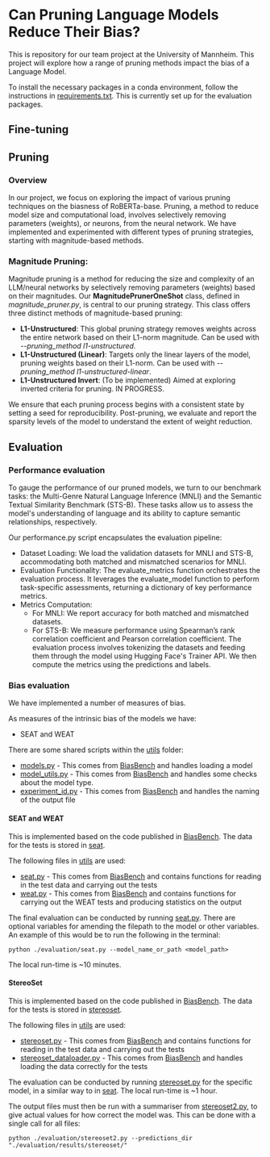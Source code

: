 # Can Pruning Language Models Reduce Their Bias?

This is repository for our team project at the University of Mannheim. This project will explore how a range of pruning methods impact the bias of a Language Model.

To install the necessary packages in a conda environment, follow the instructions in [requirements.txt](requirements.txt). This is currently set up for the evaluation packages.

## Fine-tuning

## Pruning

### Overview
In our project, we focus on exploring the impact of various pruning techniques on the biasness of RoBERTa-base. Pruning, a method to reduce model size and computational load, involves selectively removing parameters (weights), or neurons, from the neural network. We have implemented and experimented with different types of pruning strategies, starting with magnitude-based methods.

### Magnitude Pruning:
Magnitude pruning is a method for reducing the size and complexity of an LLM/neural networks by selectively removing parameters (weights) based on their magnitudes. Our **MagnitudePrunerOneShot** class, defined in *magnitude_pruner.py*, is central to our pruning strategy. This class offers three distinct methods of magnitude-based pruning:
- **L1-Unstructured**: This global pruning strategy removes weights across the entire network based on their L1-norm magnitude. Can be used with *--pruning_method l1-unstructured*.
- **L1-Unstructured (Linear)**: Targets only the linear layers of the model, pruning weights based on their L1-norm. Can be used with *--pruning_method l1-unstructured-linear*.
- **L1-Unstructured Invert**: (To be implemented) Aimed at exploring inverted criteria for pruning. IN PROGRESS.

We ensure that each pruning process begins with a consistent state by setting a seed for reproducibility. Post-pruning, we evaluate and report the sparsity levels of the model to understand the extent of weight reduction.

## Evaluation

### Performance evaluation
To gauge the performance of our pruned models, we turn to our benchmark tasks: the Multi-Genre Natural Language Inference (MNLI) and the Semantic Textual Similarity Benchmark (STS-B). These tasks allow us to assess the model's understanding of language and its ability to capture semantic relationships, respectively.

Our performance.py script encapsulates the evaluation pipeline:
* Dataset Loading: We load the validation datasets for MNLI and STS-B, accommodating both matched and mismatched scenarios for MNLI.
* Evaluation Functionality: The evaluate_metrics function orchestrates the evaluation process. It leverages the evaluate_model function to perform task-specific assessments, returning a dictionary of key performance metrics.
* Metrics Computation:
  * For MNLI: We report accuracy for both matched and mismatched datasets.
  * For STS-B: We measure performance using Spearman’s rank correlation coefficient and Pearson correlation coefficient.
The evaluation process involves tokenizing the datasets and feeding them through the model using Hugging Face's Trainer API. We then compute the metrics using the predictions and labels.

### Bias evaluation

We have implemented a number of measures of bias.

As measures of the intrinsic bias of the models we have:
- SEAT and WEAT

There are some shared scripts within the [utils](evaluation/utils/) folder:
- [models.py](evaluation/utils/models.py) - This comes from [BiasBench](https://github.com/McGill-NLP/bias-bench) and handles loading a model
- [model_utils.py](evaluation/utils/model_utils.py) - This comes from [BiasBench](https://github.com/McGill-NLP/bias-bench) and handles some checks about the model type.
- [experiment_id.py](evaluation/utils/experiment_id.py) - This comes from [BiasBench](https://github.com/McGill-NLP/bias-bench) and handles the naming of the output file

#### SEAT and WEAT

This is implemented based on the code published in [BiasBench](https://github.com/McGill-NLP/bias-bench). The data for the tests is stored in [seat](evaluation/data/seat/).

The following files in [utils](evaluation/utils/) are used:
- [seat.py](evaluation/utils/seat.py) - This comes from [BiasBench](https://github.com/McGill-NLP/bias-bench) and contains functions for reading in the test data and carrying out the tests
- [weat.py](evaluation/utils/weat.py) - This comes from [BiasBench](https://github.com/McGill-NLP/bias-bench) and contains functions for carrying out the WEAT tests and producing statistics on the output

The final evaluation can be conducted by running [seat.py](evaluation/seat.py). There are optional variables for amending the filepath to the model or other variables. An example of this would be to run the following in the terminal:

```
python ./evaluation/seat.py --model_name_or_path <model_path>
```

The local run-time is ~10 minutes.

#### StereoSet

This is implemented based on the code published in [BiasBench](https://github.com/McGill-NLP/bias-bench). The data for the tests is stored in [stereoset](evaluation/data/stereoset/).

The following files in [utils](evaluation/utils/) are used:
- [stereoset.py](evaluation/utils/stereoset.py) - This comes from [BiasBench](https://github.com/McGill-NLP/bias-bench) and contains functions for reading in the test data and carrying out the tests
- [stereoset_dataloader.py](evaluation/utils/stereoset_dataloader.py) - This comes from [BiasBench](https://github.com/McGill-NLP/bias-bench) and handles loading the data correctly for the tests

The evaluation can be conducted by running [stereoset.py](evaluation/stereoset.py) for the specific model, in a similar way to in [seat](#seat-and-weat). The local run-time is ~1 hour.

The output files must then be run with a summariser from [stereoset2.py](evaluation/stereoset2.py), to give actual values for how correct the model was. This can be done with a single call for all files:

```
python ./evaluation/stereoset2.py --predictions_dir "./evaluation/results/stereoset/"
```
